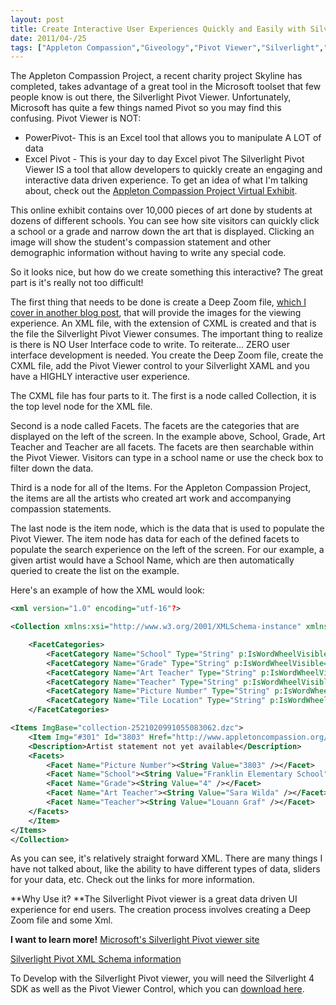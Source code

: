 ```yaml
---
layout: post
title: Create Interactive User Experiences Quickly and Easily with Silverlight Pivot Viewer
date: 2011/04-/25
tags: ["Appleton Compassion","Giveology","Pivot Viewer","Silverlight","Skyline Technologies","Web"]
---
```


The Appleton Compassion Project, a recent charity project Skyline has completed, takes advantage of a great tool in the Microsoft toolset that few people know is out there, the Silverlight Pivot Viewer. Unfortunately, Microsoft has quite a few things named Pivot so you may find this confusing. Pivot Viewer is NOT:

*   PowerPivot- This is an Excel tool that allows you to manipulate A LOT of data
*   Excel Pivot - This is your day to day Excel pivot
The Silverlight Pivot Viewer IS a tool that allow developers to quickly create an engaging and interactive data driven experience. To get an idea of what I'm talking about, check out the [Appleton Compassion Project Virtual Exhibit](http://www.appletoncompassion.org/VirtualExhibitViewer).

This online exhibit contains over 10,000 pieces of art done by students at dozens of different schools. You can see how site visitors can quickly click a school or a grade and narrow down the art that is displayed. Clicking an image will show the student's compassion statement and other demographic information without having to write any special code.

So it looks nice, but how do we create something this interactive? The great part is it's really not too difficult!

The first thing that needs to be done is create a Deep Zoom file, 
[which I cover in another blog post](http://www.jptacek.com/2011/04/microsofts-deep-zoom-technology-allows-for-powerful-user-experience/index.html), that will provide the images for the viewing experience. An XML file, with the extension of CXML is created and that is the file the Silverlight Pivot Viewer consumes. The important thing to realize is there is NO User Interface code to write. To reiterate... ZERO user interface development is needed. You create the Deep Zoom file, create the CXML file, add the Pivot Viewer control to your Silverlight XAML and you have a HIGHLY interactive user experience.

The CXML file has four parts to it. The first is a node called Collection, it is the top level node for the XML file.

Second is a node called Facets. The facets are the categories that are displayed on the left of the screen. In the example above, School, Grade, Art Teacher and Teacher are all facets. The facets are then searchable within the Pivot Viewer. Visitors can type in a school name or use the check box to filter down the data.

Third is a node for all of the Items. For the Appleton Compassion Project, the items are all the artists who created art work and accompanying compassion statements.

The last node is the item node, which is the data that is used to populate the Pivot Viewer. The item node has data for each of the defined facets to populate the search experience on the left of the screen. For our example, a given artist would have a School Name, which are then automatically queried to create the list on the example.

Here's an example of how the XML would look:
```xml
<xml version="1.0" encoding="utf-16"?>

<Collection xmlns:xsi="http://www.w3.org/2001/XMLSchema-instance" xmlns:xsd="http://www.w3.org/2001/XMLSchema" Name="Appleton School Compassion Project" SchemaVersion="1.0" xmlns:p="http://schemas.microsoft.com/livelabs/pivot/collection/2009" xmlns="http://schemas.microsoft.com/collection/metadata/2009">

    <FacetCategories>
        <FacetCategory Name="School" Type="String" p:IsWordWheelVisible="true" p:IsMetaDataVisible="true" p:IsFilterVisible="true" />
        <FacetCategory Name="Grade" Type="String" p:IsWordWheelVisible="true" p:IsMetaDataVisible="true" p:IsFilterVisible="true" />
        <FacetCategory Name="Art Teacher" Type="String" p:IsWordWheelVisible="true" p:IsMetaDataVisible="true" p:IsFilterVisible="true" />
        <FacetCategory Name="Teacher" Type="String" p:IsWordWheelVisible="true" p:IsMetaDataVisible="true" p:IsFilterVisible="true" />
        <FacetCategory Name="Picture Number" Type="String" p:IsWordWheelVisible="true" p:IsMetaDataVisible="false" p:IsFilterVisible="false" />
        <FacetCategory Name="Tile Location" Type="String" p:IsWordWheelVisible="false" p:IsMetaDataVisible="true" p:IsFilterVisible="false" />
    </FacetCategories>

<Items ImgBase="collection-2521020991055083062.dzc">
    <Item Img="#301" Id="3803" Href="http://www.appletoncompassion.org/Artist/3803" Name="Henry Ptacek">
    <Description>Artist statement not yet available</Description>
    <Facets>
        <Facet Name="Picture Number"><String Value="3803" /></Facet>
        <Facet Name="School"><String Value="Franklin Elementary School" /></Facet>
        <Facet Name="Grade"><String Value="4" /></Facet>
        <Facet Name="Art Teacher"><String Value="Sara Wilda" /></Facet>
        <Facet Name="Teacher"><String Value="Louann Graf" /></Facet>
    </Facets>
    </Item>
</Items>
</Collection>
```

As you can see, it's relatively straight forward XML. There are many things I have not talked about, 
like the ability to have different types of data, sliders for your data, etc. Check out the links for 
more information.

**Why Use it?
**The Silverlight Pivot viewer is a great data driven UI experience for end users. The creation process 
involves creating a Deep Zoom file and some Xml.

**I want to learn more!** [Microsoft's Silverlight Pivot viewer site](http://www.silverlight.net/learn/pivotviewer/)

[Silverlight Pivot XML Schema information ](http://www.silverlight.net/learn/pivotviewer/collection-xml-schema/)

To Develop with the Silverlight Pivot viewer, you will need the Silverlight 4 SDK as well as the Pivot Viewer Control, which you can [download here](http://www.silverlight.net/learn/pivotviewer/).
